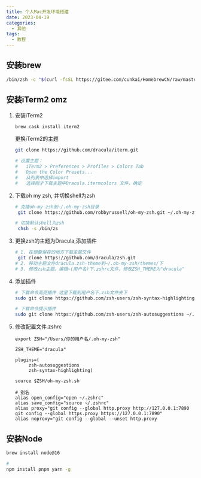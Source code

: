 ```yaml
---
title: 个人Mac开发环境搭建
date: 2023-04-19
categories:
  - 其他
tags:
  - 教程 
---
```


## 安装brew

```bash
/bin/zsh -c "$(curl -fsSL https://gitee.com/cunkai/HomebrewCN/raw/master/Homebrew.sh)"
```

## 安装iTerm2 omz

1. 安装iTerm2

    ```bash
    brew cask install iterm2
    ```
   
   更换iTerm2的主题

   ```bash
   git clone https://github.com/dracula/iterm.git
   
   # 设置主题：
   #   iTerm2 > Preferences > Profiles > Colors Tab
   #   Open the Color Presets...
   #   从列表中选择import
   #   选择刚才下载主题中Dracula.itermcolors 文件，确定
   ```

2. 下载oh my zsh, 并切换shell为zsh
    
   ```bash
   # 克隆oh-my-zsh到~/.oh-my-zsh目录
    git clone https://github.com/robbyrussell/oh-my-zsh.git ~/.oh-my-zsh
   
   # 切换默认shell为zsh
    chsh -s /bin/zs 
    ```
3. 更换zsh的主题为Dracula,添加插件

   ```bash
   # 1. 在想要保存的地方下载主题文件
    git clone https://github.com/dracula/zsh.git
   # 2. 移动主题文件dracula.zsh-theme到~/.oh-my-zsh/themes/下
   # 3. 修改zsh主题。编辑~(用户名)下.zshrc文件，修改ZSH_THEME为"dracula"
   ```
   
4. 添加插件
   
   ```bash
   # 下载命令高亮插件 这里下载到用户名下.zsh文件夹下
   sudo git clone https://github.com/zsh-users/zsh-syntax-highlighting ~/.zsh/zsh-syntax-highlighting

   # 下载命令提示插件
   sudo git clone https://github.com/zsh-users/zsh-autosuggestions ~/.zsh/zsh-autosuggestions
   ```
5. 修改配置文件.zshrc
   
   ```text
   export ZSH="/Users/你的用户名/.oh-my-zsh"

   ZSH_THEME="dracula"
   
   plugins=(
        zsh-autosuggestions
        zsh-syntax-highlighting)
   
   source $ZSH/oh-my-zsh.sh
   
   # 别名
   alias open_config="open ~/.zshrc"
   alias save_config="source ~/.zshrc"
   alias proxy="git config --global http.proxy http://127.0.0.1:7890 git config --global https.proxy https://127.0.0.1:7890"
   alias noproxy="git config --global --unset http.proxy
   ```   

## 安装Node

```bash
brew install node@16

# 
npm install pnpm yarn -g
```